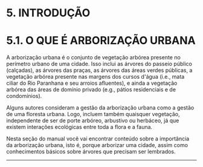<h1>5. INTRODUÇÃO</h1>

# 5.1. **O QUE É ARBORIZAÇÃO URBANA**

A arborização urbana é o conjunto de vegetação arbórea presente no perímetro urbano de uma cidade. Isso inclui as árvores do passeio público (calçadas), as árvores das praças, as árvores das áreas verdes públicas, a vegetação arbórea presente nas margens dos cursos d'água (i.e., mata ciliar do Rio Paranhana e seu arroios afluentes), e ainda a vegetação arbórea das áreas de domínio privado (e.g., pátios residenciais e de condomínios).

Alguns autores consideram a gestão da arborização urbana como a gestão de uma floresta urbana. Logo, incluem também quaisquer vegetação, independente de ser de porte arbóreo, arbustivo ou herbáceo, já que existem interações ecológicas entre toda a flora e a fauna.  

Nesta seção do manual você vai encontrar conteúdo sobre a importância da arborização urbana, isto é, porque arborizar uma cidade, assim como conhecimentos básicos sobre árvores que precisam ser lembrados.

---

